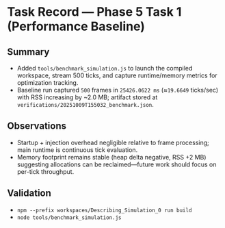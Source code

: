 # Task Record — Phase 5 Task 1 (Performance Baseline)

## Summary
- Added `tools/benchmark_simulation.js` to launch the compiled workspace, stream 500 ticks, and capture runtime/memory metrics for optimization tracking.
- Baseline run captured `500` frames in `25426.0622 ms` (≈`19.6649` ticks/sec) with RSS increasing by ~2.0 MB; artifact stored at `verifications/20251009T155032_benchmark.json`.

## Observations
- Startup + injection overhead negligible relative to frame processing; main runtime is continuous tick evaluation.
- Memory footprint remains stable (heap delta negative, RSS +2 MB) suggesting allocations can be reclaimed—future work should focus on per-tick throughput.

## Validation
- `npm --prefix workspaces/Describing_Simulation_0 run build`
- `node tools/benchmark_simulation.js`

